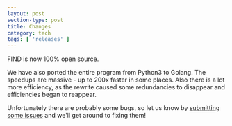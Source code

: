 ```yaml
---
layout: post
section-type: post
title: Changes
category: tech
tags: [ 'releases' ]
---
```



FIND is now 100% open source.

We have also ported the entire program from Python3 to Golang. The speedups are massive - up to 200x faster in some places. Also there is a lot more efficiency, as the rewrite caused some redundancies to disappear and efficiencies began to reappear.

Unfortunately there are probably some bugs, so let us know by [submitting some issues](https://github.com/schollz/find/issues) and we'll get around to fixing them!
